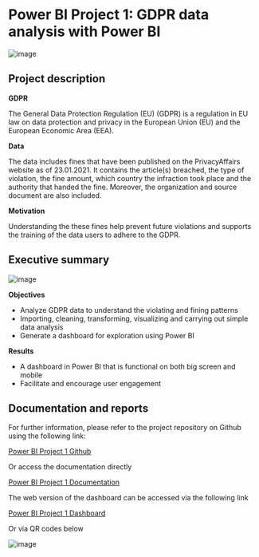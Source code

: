 # Power BI Project 1: GDPR data analysis with Power BI

![image](https://user-images.githubusercontent.com/89245616/185033246-a42430bd-2f9c-43b8-b310-b7aabbbdbe46.png)

## Project description 

**GDPR**

The General Data Protection Regulation (EU) (GDPR) is a regulation in EU law on data protection and privacy in the European Union (EU) and the European Economic Area (EEA).

**Data**

The data includes fines that have been published on the PrivacyAffairs website as of 23.01.2021. It contains the article(s) breached, the type of violation, the fine amount, which country the infraction took place and the authority that handed
the fine. Moreover, the organization and source document are also included. 

**Motivation**

Understanding the these fines help prevent future violations and supports the training of the data users to adhere to the GDPR.

## Executive summary

![image](https://user-images.githubusercontent.com/89245616/185034814-78e160f2-4f2e-446f-93b6-28772a190cc6.png)

**Objectives**
  * Analyze GDPR data to understand the violating and fining patterns
  * Importing, cleaning, transforming, visualizing and carrying out simple data analysis
  * Generate a dashboard for exploration using Power BI

**Results**
  * A dashboard in Power BI that is functional on both big screen and mobile
  * Facilitate and encourage user engagement
  
## Documentation and reports

For further information, please refer to the project repository on Github using the following link:

[Power BI Project 1 Github](https://github.com/ChinhMaiGit/Project-PowerBI-1/)

Or access the documentation directly

[Power BI Project 1 Documentation](/pdf/project1.pdf)

The web version of the dashboard can be accessed via the following link

[Power BI Project 1 Dashboard](https://app.powerbi.com/view?r=eyJrIjoiYzc0MWNmNzctYzE0MC00ZDJjLTgxNTMtZWExOTM5ZGJiODIwIiwidCI6IjI2ZjI5ZGM4LTVhMzktNGJmNi1hOGE5LTE2YjhjZThhZTIyOCJ9&pageName=ReportSection00643c12c69d57c107db)

Or via QR codes below

![image](https://user-images.githubusercontent.com/89245616/185034718-7f901c69-9233-4eec-8f93-20649749fdc4.png)

